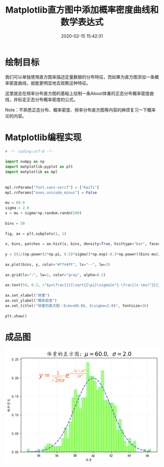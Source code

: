 ﻿---
title: Matplotlib直方图中添加概率密度曲线和数学表达式
date: 2020-02-15 15:42:31
summary: 本文分享Matplotlib直方图中添加概率密度曲线和数学表达式的过程。
tags:
- Python
- Matplotlib
categories:
- Python
---

# 绘制目标

我们可以单独使用直方图来描述定量数据的分布特征，而如果为直方图添加一条概率密度曲线，就能更明显地去观察这种特征。

这里就会在频率分布直方图的基础上绘制一条About体重的正态分布概率密度曲线，并标定正态分布概率密度的公式。

Note：不熟悉正态分布、概率密度、频率分布直方图等内容的麻烦复习一下概率论的内容。

# Matplotlib编程实现

```python
# -*- coding:utf-8 -*-

import numpy as np
import matplotlib.pyplot as plt
import matplotlib as mpl


mpl.rcParams["font.sans-serif"] = ["KaiTi"]
mpl.rcParams["axes.unicode_minus"] = False

mu = 60.0
sigma = 2.0
x = mu + sigma*np.random.randn(500)

bins = 50

fig, ax = plt.subplots(1, 1)

n, bins, patches = ax.hist(x, bins, density=True, histtype="bar", facecolor="#99FF33", edgecolor="#00FF99", alpha=0.75)

y = ((1/(np.power(2*np.pi, 0.5)*sigma))*np.exp(-0.5*np.power((bins-mu)/sigma, 2)))

ax.plot(bins, y, color="#7744FF", ls="--", lw=2)

ax.grid(ls=":", lw=1, color="gray", alpha=0.2)

ax.text(54, 0.2, r"$y=\frac{1}{\sqrt{2\pi}\sigma}e^{-\frac{(x-\mu)^2}{2\sigma^2}}$", {"color":"#FF5511", "fontsize":20})

ax.set_xlabel("体重")
ax.set_ylabel("概率密度")
ax.set_title(r"体重的直方图：$\mu=60.0$, $\sigma=2.0$", fontsize=16)

plt.show()
```

# 成品图

![](../../../images/软件开发/Python/Matplotlib直方图中添加概率密度曲线和数学表达式/1.png)
